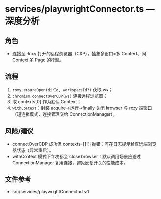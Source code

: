 # services/playwrightConnector.ts — 深度分析

## 角色
- 连接至 Roxy 打开的远程浏览器（CDP），抽象多窗口=多 Context、同 Context 多 Page 的模型。

## 流程
1) `roxy.ensureOpen(dirId, workspaceId?)` 获取 ws；
2) `chromium.connectOverCDP(ws)` 连接远程浏览器；
3) 取 contexts[0] 作为默认 Context；
4) `withContext`：封装 acquire→运行→finally 关闭 browser 与 roxy 端窗口（短连接模式，连接管理交给 ConnectionManager）。

## 风险/建议
- connectOverCDP 成功但 contexts=[] 时抛错：可在日志提示检查远端浏览器状态（异常重启）。
- withContext 模式下每次都会 close browser：默认调用场景应通过 ConnectionManager 复用连接，避免反复开关的性能成本。

## 文件参考
- src/services/playwrightConnector.ts:1
